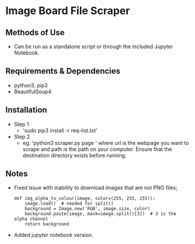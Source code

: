 # Image Board File Scraper

## Methods of Use
- Can be run as a standalone script or through the included Jupyter Notebook.

## Requirements & Dependencies
- python3, pip3
- BeautifulSoup4

## Installation
- Step 1
  - 'sudo pip3 install -r req-list.txt'
- Step 2
  - eg. 'python3 scraper.py page <url> <path>' where url is the webpage you want to scrape and path is the path on your computer. Ensure that the destination directory exists before running.

## Notes
- Fixed issue with inability to download images that are not PNG files;
  ~~~~
  def img_alpha_to_colour(image, color=(255, 255, 255)):
      image.load()  # needed for split()
      background = Image.new('RGB', image.size, color)
      background.paste(image, mask=image.split()[3])  # 3 is the alpha channel
      return background
  ~~~~

- Added jupyter notebook version.

